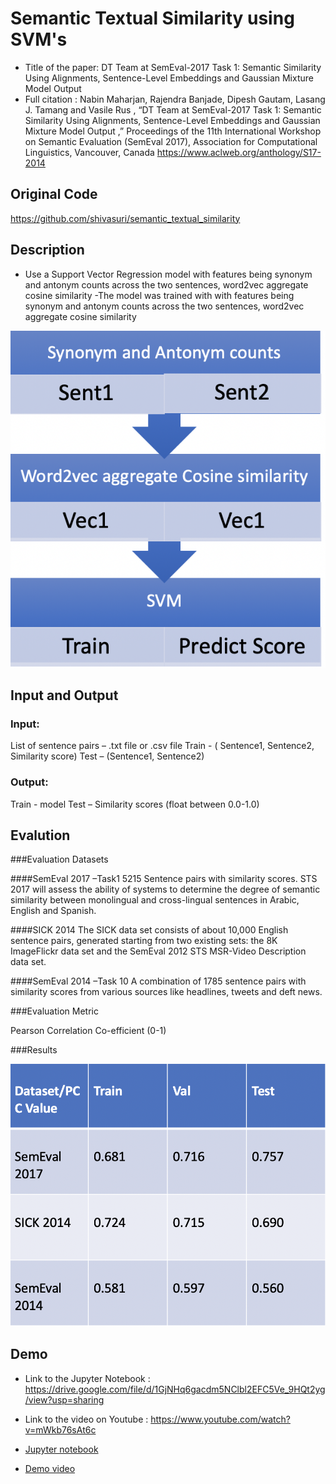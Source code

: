 #  Semantic Textual Similarity using SVM's

- Title of the paper: DT Team at SemEval-2017 Task 1: Semantic Similarity Using Alignments, Sentence-Level Embeddings and Gaussian Mixture Model Output 
- Full citation : Nabin Maharjan, Rajendra Banjade, Dipesh Gautam, Lasang J. Tamang and Vasile Rus , “DT Team at SemEval-2017 Task 1: Semantic Similarity Using Alignments, Sentence-Level Embeddings and Gaussian Mixture Model Output ,” Proceedings of the 11th International Workshop on Semantic Evaluation (SemEval 2017), Association for Computational Linguistics, Vancouver, Canada 
https://www.aclweb.org/anthology/S17-2014


## Original Code
https://github.com/shivasuri/semantic_textual_similarity


## Description
- Use a Support Vector Regression model with features being synonym and antonym
 counts across the two sentences, word2vec aggregate cosine similarity
-The model was trained with with features being synonym and antonym
 counts across the two sentences, word2vec aggregate cosine similarity

 ![architecture](resources/svm_sts.png)


## Input and Output

### Input:
List of sentence pairs – .txt file or .csv file
Train - ( Sentence1, Sentence2, Similarity score)
Test – (Sentence1, Sentence2)
 
### Output:
Train - model
Test – Similarity scores (float between 0.0-1.0)


## Evalution

###Evaluation Datasets

####SemEval 2017 –Task1
5215 Sentence pairs with similarity scores.
STS 2017 will assess the ability of systems to determine the degree of semantic similarity between monolingual and cross-lingual sentences in Arabic, English and Spanish.

####SICK 2014
The SICK data set consists of about 10,000 English sentence pairs, generated starting from two existing sets: the 8K ImageFlickr data set and the SemEval 2012 STS MSR-Video Description data set. 

####SemEval 2014 –Task 10
A combination of 1785 sentence pairs with similarity scores from various sources like headlines, tweets and deft news.

###Evaluation Metric

Pearson Correlation Co-efficient (0-1)

###Results

![svm_sts_reults](resources/svm_sts_results.png)


## Demo
- Link to the Jupyter Notebook : https://drive.google.com/file/d/1GjNHq6gacdm5NClbl2EFC5Ve_9HQt2yg/view?usp=sharing
- Link to the video on Youtube : https://www.youtube.com/watch?v=mWkb76sAt6c

- [Jupyter notebook](https://drive.google.com/file/d/1GjNHq6gacdm5NClbl2EFC5Ve_9HQt2yg/view?usp=sharing)
- [Demo video](https://www.youtube.com/watch?v=mWkb76sAt6c)
